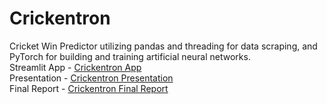# Crickentron
Cricket Win Predictor utilizing pandas and threading for data scraping, and PyTorch for building and training artificial neural networks.    
Streamlit App - [Crickentron App](https://crickentron.streamlit.app/)    
Presentation - [Crickentron Presentation](https://www.youtube.com/watch?v=oQvxhq6-tJY)   
Final Report - [Crickentron Final Report](Crickentron_Final_Report.pdf)

